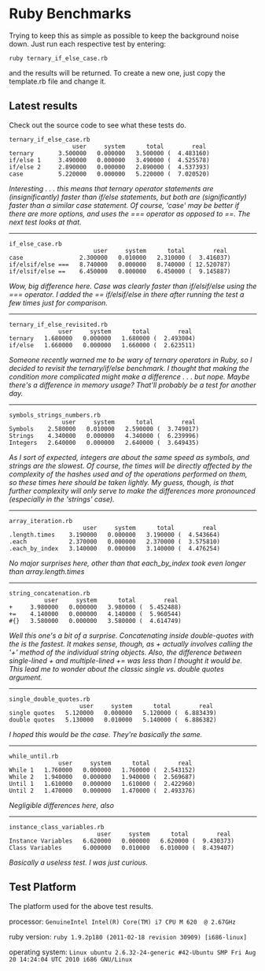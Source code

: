 Ruby Benchmarks
===============

Trying to keep this as simple as possible to keep the background noise down.  Just run each respective test by entering:

`ruby ternary_if_else_case.rb`

and the results will be returned.  To create a new one, just copy the template.rb file and change it.

Latest results
--------------
Check out the source code to see what these tests do.

    ternary_if_else_case.rb
                      user     system      total        real
    ternary       3.500000   0.000000   3.500000 (  4.483160)
    if/else 1     3.490000   0.000000   3.490000 (  4.525578)
    if/else 2     2.890000   0.000000   2.890000 (  4.537393)
    case          5.220000   0.000000   5.220000 (  7.020520)

*Interesting . . . this means that ternary operator statements are (insignificantly) faster than if/else statements, but both are (significantly) faster than a similar case statement.  Of course, 'case' may be better if there are more options, and uses the === operator as opposed to ==.  The next test looks at that.*

---

    if_else_case.rb
                            user     system      total        real
    case                2.300000   0.010000   2.310000 (  3.416037)
    if/elsif/else ===   8.740000   0.000000   8.740000 ( 12.520787)
    if/elsif/else ==    6.450000   0.000000   6.450000 (  9.145887)

*Wow, big difference here.  Case was clearly faster than if/elsif/else using the === operator. I added the == if/elsif/else in there after running the test a few times just for comparison.*

---

    ternary_if_else_revisited.rb
                  user     system      total        real
    ternary   1.680000   0.000000   1.680000 (  2.493004)
    if/else   1.660000   0.000000   1.660000 (  2.623511)

*Someone recently warned me to be wary of ternary operators in Ruby, so I decided to revisit the ternary/if/else benchmark.  I thought that making the condition more complicated might make a difference . . . but nope.  Maybe there's a difference in memory usage?  That'll probably be a test for another day.*
  
---
  
    symbols_strings_numbers.rb
                   user     system      total        real
    Symbols    2.580000   0.010000   2.590000 (  3.749017)
    Strings    4.340000   0.000000   4.340000 (  6.239996)
    Integers   2.640000   0.000000   2.640000 (  3.649435)

*As I sort of expected, integers are about the same speed as symbols, and strings are the slowest.  Of course, the times will be directly affected by the complexity of the hashes used and of the operations performed on them, so these times here should be taken lightly.  My guess, though, is that further complexity will only serve to make the differences more pronounced (especially in the 'strings' case).*

---

    array_iteration.rb
                         user     system      total        real
    .length.times    3.190000   0.000000   3.190000 (  4.543664)
    .each            2.370000   0.000000   2.370000 (  3.575810)
    .each_by_index   3.140000   0.000000   3.140000 (  4.476254)

*No major surprises here, other than that each_by_index took even longer than array.length.times*

---

    string_concatenation.rb
              user     system      total        real
    +     3.980000   0.000000   3.980000 (  5.452488)
    +=    4.140000   0.000000   4.140000 (  5.960544)
    #{}   3.580000   0.000000   3.580000 (  4.614749)

*Well this one's a bit of a surprise.  Concatenating inside double-quotes with the is the fastest.  It makes sense, though, as + actually involves calling the '+' method of the individual string objects.  Also, the difference between single-lined + and multiple-lined += was less than I thought it would be.  This lead me to wonder about the classic single vs. double quotes argument.*

---

    single_double_quotes.rb
                        user     system      total        real
    single quotes   5.120000   0.000000   5.120000 (  6.883439)
    double quotes   5.130000   0.010000   5.140000 (  6.886382)

*I hoped this would be the case.  They're basically the same.*

---

    while_until.rb
                  user     system      total        real
    While 1   1.760000   0.000000   1.760000 (  2.543152)
    While 2   1.940000   0.000000   1.940000 (  2.569687)
    Until 1   1.610000   0.000000   1.610000 (  2.422960)
    Until 2   1.470000   0.000000   1.470000 (  2.493376)

*Negligible differences here, also*

---

    instance_class_variables.rb
                             user     system      total        real
    Instance Variables   6.620000   0.000000   6.620000 (  9.430373)
    Class Variables      6.000000   0.010000   6.010000 (  8.439407)

*Basically a useless test.  I was just curious.*

Test Platform
-------------
The platform used for the above test results.

processor: `GenuineIntel Intel(R) Core(TM) i7 CPU M 620  @ 2.67GHz`

ruby version: `ruby 1.9.2p180 (2011-02-18 revision 30909) [i686-linux]`

operating system: `Linux ubuntu 2.6.32-24-generic #42-Ubuntu SMP Fri Aug 20 14:24:04 UTC 2010 i686 GNU/Linux`